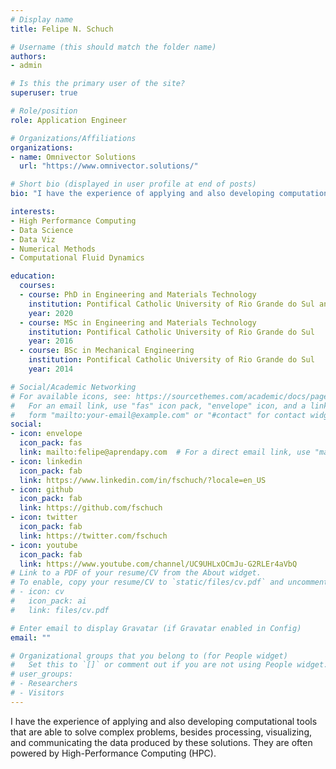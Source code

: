 ```yaml
---
# Display name
title: Felipe N. Schuch

# Username (this should match the folder name)
authors:
- admin

# Is this the primary user of the site?
superuser: true

# Role/position
role: Application Engineer

# Organizations/Affiliations
organizations:
- name: Omnivector Solutions
  url: "https://www.omnivector.solutions/"

# Short bio (displayed in user profile at end of posts)
bio: "I have the experience of applying and also developing computational tools that are able to solve complex problems, besides processing, visualizing, and communicating the data produced by these solutions. They are often powered by High-Performance Computing (HPC)."

interests:
- High Performance Computing
- Data Science
- Data Viz
- Numerical Methods
- Computational Fluid Dynamics

education:
  courses:
  - course: PhD in Engineering and Materials Technology
    institution: Pontifical Catholic University of Rio Grande do Sul and Split PhD at the University of California, Santa Barbara
    year: 2020
  - course: MSc in Engineering and Materials Technology
    institution: Pontifical Catholic University of Rio Grande do Sul
    year: 2016
  - course: BSc in Mechanical Engineering
    institution: Pontifical Catholic University of Rio Grande do Sul
    year: 2014

# Social/Academic Networking
# For available icons, see: https://sourcethemes.com/academic/docs/page-builder/#icons
#   For an email link, use "fas" icon pack, "envelope" icon, and a link in the
#   form "mailto:your-email@example.com" or "#contact" for contact widget.
social:
- icon: envelope
  icon_pack: fas
  link: mailto:felipe@aprendapy.com  # For a direct email link, use "mailto:test@example.org".
- icon: linkedin
  icon_pack: fab
  link: https://www.linkedin.com/in/fschuch/?locale=en_US
- icon: github
  icon_pack: fab
  link: https://github.com/fschuch
- icon: twitter
  icon_pack: fab
  link: https://twitter.com/fschuch
- icon: youtube
  icon_pack: fab
  link: https://www.youtube.com/channel/UC9UHLxOCmJu-G2RLEr4aVbQ
# Link to a PDF of your resume/CV from the About widget.
# To enable, copy your resume/CV to `static/files/cv.pdf` and uncomment the lines below.
# - icon: cv
#   icon_pack: ai
#   link: files/cv.pdf

# Enter email to display Gravatar (if Gravatar enabled in Config)
email: ""

# Organizational groups that you belong to (for People widget)
#   Set this to `[]` or comment out if you are not using People widget.
# user_groups:
# - Researchers
# - Visitors
---
```


I have the experience of applying and also developing computational tools that are able to solve complex problems, besides processing, visualizing, and communicating the data produced by these solutions.
They are often powered by High-Performance Computing (HPC).
